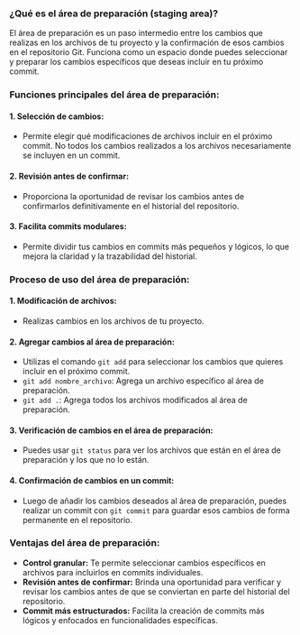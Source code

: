 ### ¿Qué es el área de preparación (staging area)?

El área de preparación es un paso intermedio entre los cambios que realizas en los archivos de tu proyecto y la confirmación de esos cambios en el repositorio Git. Funciona como un espacio donde puedes seleccionar y preparar los cambios específicos que deseas incluir en tu próximo commit.

### Funciones principales del área de preparación:

#### 1. Selección de cambios:
   - Permite elegir qué modificaciones de archivos incluir en el próximo commit. No todos los cambios realizados a los archivos necesariamente se incluyen en un commit.

#### 2. Revisión antes de confirmar:
   - Proporciona la oportunidad de revisar los cambios antes de confirmarlos definitivamente en el historial del repositorio.

#### 3. Facilita commits modulares:
   - Permite dividir tus cambios en commits más pequeños y lógicos, lo que mejora la claridad y la trazabilidad del historial.

### Proceso de uso del área de preparación:

#### 1. Modificación de archivos:
   - Realizas cambios en los archivos de tu proyecto.

#### 2. Agregar cambios al área de preparación:
   - Utilizas el comando `git add` para seleccionar los cambios que quieres incluir en el próximo commit.
   - `git add nombre_archivo`: Agrega un archivo específico al área de preparación.
   - `git add .`: Agrega todos los archivos modificados al área de preparación.

#### 3. Verificación de cambios en el área de preparación:
   - Puedes usar `git status` para ver los archivos que están en el área de preparación y los que no lo están.

#### 4. Confirmación de cambios en un commit:
   - Luego de añadir los cambios deseados al área de preparación, puedes realizar un commit con `git commit` para guardar esos cambios de forma permanente en el repositorio.

### Ventajas del área de preparación:

- **Control granular:** Te permite seleccionar cambios específicos en archivos para incluirlos en commits individuales.
- **Revisión antes de confirmar:** Brinda una oportunidad para verificar y revisar los cambios antes de que se conviertan en parte del historial del repositorio.
- **Commit más estructurados:** Facilita la creación de commits más lógicos y enfocados en funcionalidades específicas.

